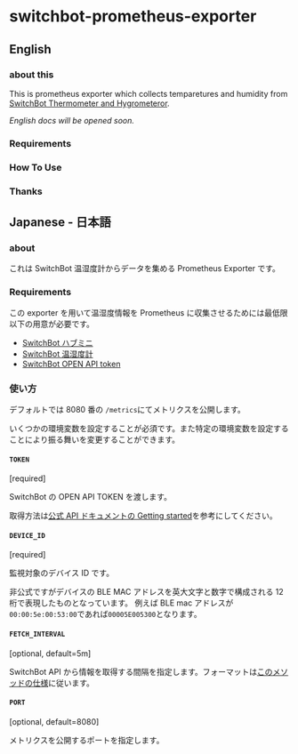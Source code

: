 # switchbot-prometheus-exporter

## English

### about this

This is prometheus exporter which collects temparetures and humidity from [SwitchBot Thermometer and Hygrometeror](https://www.switchbot.jp/products/switchbot-meter).

_English docs will be opened soon._

### Requirements

### How To Use

### Thanks

## Japanese - 日本語

### about

これは SwitchBot 温湿度計からデータを集める Prometheus Exporter です。

### Requirements

この exporter を用いて温湿度情報を Prometheus に収集させるためには最低限以下の用意が必要です。

- [SwitchBot ハブミニ](https://www.switchbot.jp/collections/start-your-smart-life/products/switchbot-hub-mini)
- [SwitchBot 温湿度計](https://www.switchbot.jp/products/switchbot-meter)
- [SwitchBot OPEN API token](https://github.com/OpenWonderLabs/SwitchBotAPI#getting-started)

### 使い方

デフォルトでは 8080 番の `/metrics`にてメトリクスを公開します。

いくつかの環境変数を設定することが必須です。また特定の環境変数を設定することにより振る舞いを変更することができます。

#### `TOKEN`

[required]

SwitchBot の OPEN API TOKEN を渡します。

取得方法は[公式 API ドキュメントの Getting started](https://github.com/OpenWonderLabs/SwitchBotAPI#getting-started)を参考にしてください。

#### `DEVICE_ID`

[required]

監視対象のデバイス ID です。

非公式ですがデバイスの BLE MAC アドレスを英大文字と数字で構成される 12 桁で表現したものとなっています。
例えば BLE mac アドレスが`00:00:5e:00:53:00`であれば`00005E005300`となります。

#### `FETCH_INTERVAL`

[optional, default=5m]

SwitchBot API から情報を取得する間隔を指定します。フォーマットは[このメソッドの仕様](https://pkg.go.dev/time#ParseDuration)に従います。

#### `PORT`

[optional, default=8080]

メトリクスを公開するポートを指定します。
